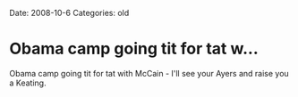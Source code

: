 Date: 2008-10-6
Categories: old

# Obama camp going tit for tat w...

Obama camp going tit for tat with McCain - I'll see your Ayers and raise you a Keating.

